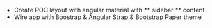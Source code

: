 * Create POC layout with angular material with
** sidebar
** content
* Wire app with Boostrap & Angular Strap & Bootstrap Paper theme
